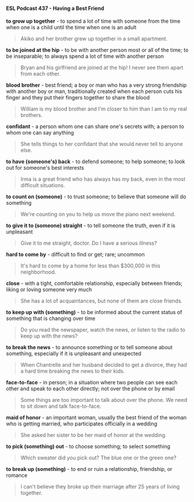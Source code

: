 #### ESL Podcast 437 - Having a Best Friend

**to grow up together** - to spend a lot of time with someone from the time when
one is a child until the time when one is an adult

> Akiko and her brother grew up together in a small apartment.

**to be joined at the hip** - to be with another person most or all of the time; to be
inseparable; to always spend a lot of time with another person

> Bryan and his girlfriend are joined at the hip! I never see them apart from each
other.

**blood brother** - best friend; a boy or man who has a very strong friendship with
another boy or man, traditionally created when each person cuts his finger and
they put their fingers together to share the blood

> William is my blood brother and I'm closer to him than I am to my real brothers.

**confidant** - a person whom one can share one's secrets with; a person to whom
one can say anything

> She tells things to her confidant that she would never tell to anyone else.

**to have (someone's) back** - to defend someone; to help someone; to look out
for someone's best interests

> Irma is a great friend who has always has my back, even in the most difficult
situations.

**to count on (someone)** - to trust someone; to believe that someone will do
something

> We're counting on you to help us move the piano next weekend.

**to give it to (someone) straight** - to tell someone the truth, even if it is
unpleasant

> Give it to me straight, doctor. Do I have a serious illness?

**hard to come by** - difficult to find or get; rare; uncommon

> It's hard to come by a home for less than $300,000 in this neighborhood.

**close** - with a tight, comfortable relationship, especially between friends; liking or
loving someone very much

> She has a lot of acquaintances, but none of them are close friends.

**to keep up with (something)** - to be informed about the current status of
something that is changing over time

> Do you read the newspaper, watch the news, or listen to the radio to keep up
with the news?

**to break the news** - to announce something or to tell someone about
something, especially if it is unpleasant and unexpected

> When Chantrelle and her husband decided to get a divorce, they had a hard
time breaking the news to their kids.

**face-to-face** - in person; in a situation where two people can see each other and
speak to each other directly; not over the phone or by email

> Some things are too important to talk about over the phone. We need to sit
down and talk face-to-face.

**maid of honor** - an important woman, usually the best friend of the woman who
is getting married, who participates officially in a wedding

> She asked her sister to be her maid of honor at the wedding.

**to pick (something) out** - to choose something; to select something

> Which sweater did you pick out? The blue one or the green one?

**to break up (something)** - to end or ruin a relationship, friendship, or romance

> I can't believe they broke up their marriage after 25 years of living together.

